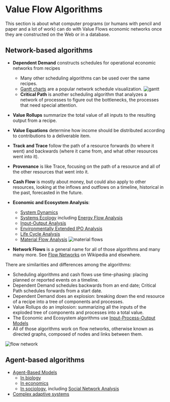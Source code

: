# Value Flow Algorithms

This section is about what computer programs (or humans with pencil and paper and a lot of work) can do with Value Flows economic networks once they are constructed on the Web or in a database.

## Network-based algorithms

* **Dependent Demand** constructs schedules for operational economic networks from recipes
    * Many other scheduling algorithms can be used over the same recipes. 
    * [Gantt charts](https://en.wikipedia.org/wiki/Gantt_chart) are a popular network schedule visualization.
    ![gantt](https://raw.githubusercontent.com/valueflows/valueflows/master/assets/fw16-2.gif)
    * **Critical Path** is another scheduling algorithm that analyzes a network of processes to figure out the bottlenecks, the processes that need special attention.
* **Value Rollups** summarize the total value of all inputs to the resulting output from a recipe.
* **Value Equations** determine how income should be distributed according to contributions to a deliverable item.
* **Track and Trace** follow the path of a resource forwards (to where it went) and backwards (where it came from, and what other resources went into it).
* **Provenance** is like Trace, focusing on the path of a resource and all of the other resources that went into it.
* **Cash Flow** is mostly about money, but could also apply to other resources, looking at the inflows and outflows on a timeline, historical in the past, forecasted in the future.
* **Economic and Ecosystem Analysis**:
    * [System Dynamics](https://en.wikipedia.org/wiki/System_dynamics)
    * [Systems Ecology](https://en.wikipedia.org/wiki/Systems_ecology) including [Energy Flow Analysis](https://en.wikipedia.org/wiki/Energy_flow_(ecology))
    * [Input-Output Analysis](https://en.wikipedia.org/wiki/Input%E2%80%93output_model)
    * [Environmentally Extended IPO Analysis](https://en.wikipedia.org/wiki/Environmentally_extended_input-output_analysis)
    * [Life Cycle Analysis](http://www.openlca.org/project/graphic-modeling/)
    * [Material Flow Analysis](https://en.wikipedia.org/wiki/Material_flow_analysis)
    ![material flows](https://upload.wikimedia.org/wikipedia/commons/thumb/0/06/MFASystem_3.png/1024px-MFASystem_3.png)
    
* **Network Flows** is a general name for all of those algorithms and many many more. See [Flow Networks](https://en.wikipedia.org/wiki/Flow_network) on Wikipedia and elsewhere.

There are similarities and differences among the algorithms: 
* Scheduling algorithms and cash flows use time-phasing: placing planned or reported events on a timeline.
* Dependent Demand schedules backwards from an end date; Critical Path schedules forwards from a start date.
* Dependent Demand does an explosion: breaking down the end resource of a recipe into a tree of components and processes.
* Value Rollups do an implosion: summarizing all the inputs of the exploded tree of components and processes into a total value.
* The Economic and Ecosystem algorithms use [Input-Process-Output Models](https://en.wikipedia.org/wiki/IPO_model)
* All of those algorithms work on flow networks, otherwise known as directed graphs, composed of nodes and links between them.

![flow network](https://upload.wikimedia.org/wikipedia/commons/thumb/9/94/Max_flow.svg/330px-Max_flow.svg.png)

## Agent-based algorithms

* [Agent-Based Models](https://en.wikipedia.org/wiki/Agent-based_model)
    * [In biology](https://en.wikipedia.org/wiki/Agent-based_model_in_biology)
    * [In economics](https://en.wikipedia.org/wiki/Agent-based_computational_economics)
    * [In sociology](https://en.wikipedia.org/wiki/Computational_sociology), including [Social Network Analysis](https://en.wikipedia.org/wiki/Social_network_analysis)
* [Complex adaptive systems](https://en.wikipedia.org/wiki/Complex_adaptive_system)
